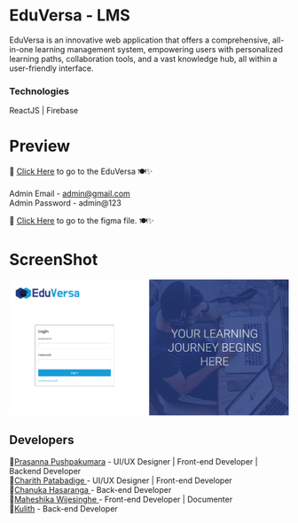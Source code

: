 # EduVersa - LMS
<p>EduVersa is an innovative web application that offers a comprehensive, all-in-one learning management system, empowering users with personalized learning paths, collaboration tools, and a vast knowledge hub, all within a user-friendly interface.</p>

### Technologies
<p>ReactJS | Firebase </p>

# Preview

 🌟 [Click Here](https://eduversa-f2b8a.web.app/) to go to the EduVersa 🍽️✨ <br><br>
Admin Email - admin@gmail.com<br>
Admin Password - admin@123 

🌟 [Click Here](https://www.figma.com/design/SSj7yWLXtXoFcHBvSA6v59/EduVersa?node-id=0-1&t=dG2PTYZw3WxsZ6Jy-1) to go to the figma file. 🍽️✨

# ScreenShot

<img src="/frontend/src/Assests/Images/screenshot.png" alt="LMS" />

## Developers

  💠<a href=https://github.com/UGPPKumara>Prasanna Pushpakumara</a> - UI/UX Designer | Front-end Developer | Backend Developer<br>
  💠<a href="https://github.com/charith98patabandige">Charith Patabadige </a> - UI/UX Designer | Front-end Developer<br>
  💠<a href="https://github.com/ChanukaHasaranga">Chanuka Hasaranga </a> - Back-end Developer<br>
  💠<a href="https://github.com/MaheshikaWijesinghe99">Maheshika Wijesinghe </a>- Front-end Developer | Documenter<br> 
  💠<a href="https://github.com/Kulith66">Kulith</a> - Back-end Developer <br>
  

  
